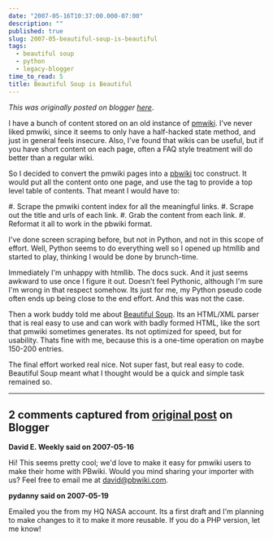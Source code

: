 ```yaml
---
date: "2007-05-16T10:37:00.000-07:00"
description: ""
published: true
slug: 2007-05-beautiful-soup-is-beautiful
tags:
  - beautiful soup
  - python
  - legacy-blogger
time_to_read: 5
title: Beautiful Soup is Beautiful
---
```


_This was originally posted on blogger [here](https://pydanny.blogspot.com/2007/05/beautiful-soup-is-beautiful.html)_.

I have a bunch of content stored on an old instance of [pmwiki](https://www.pmwiki.org/). I've never liked pmwiki, since it seems to only have a half-hacked state method, and just in general feels insecure. Also, I've found that wikis can be useful, but if you have short content on each page, often a FAQ style treatment will do better than a regular wiki.

So I decided to convert the pmwiki pages into a [pbwiki](https://pbwiki.com) toc construct. It would put all the content onto one page, and use the tag to provide a top level table of contents. That meant I would have to:

#. Scrape the pmwiki content index for all the meaningful links.
#. Scrape out the title and urls of each link.
#. Grab the content from each link.
#. Reformat it all to work in the pbwiki format.

I've done screen scraping before, but not in Python, and not in this scope of effort. Well, Python seems to do everything well so I opened up htmllib and started to play, thinking I would be done by brunch-time.

Immediately I'm unhappy with htmllib. The docs suck. And it just seems awkward to use once I figure it out. Doesn't feel Pythonic, although I'm sure I'm wrong in that respect somehow. Its just for me, my Python pseudo code often ends up being close to the end effort. And this was not the case.

Then a work buddy told me about [Beautiful Soup](https://www.crummy.com/software/BeautifulSoup/). Its an HTML/XML parser that is real easy to use and can work with badly formed HTML, like the sort that pmwiki sometimes generates. Its not optimized for speed, but for usability. Thats fine with me, because this is a one-time operation on maybe 150-200 entries.

The final effort worked real nice. Not super fast, but real easy to code. Beautiful Soup meant what I thought would be a quick and simple task remained so.

---

## 2 comments captured from [original post](https://pydanny.blogspot.com/2007/05/beautiful-soup-is-beautiful.html) on Blogger

**David E. Weekly said on 2007-05-16**

Hi! This seems pretty cool; we'd love to make it easy for pmwiki users to make their home with PBwiki. Would you mind sharing your importer with us? Feel free to email me at david@pbwiki.com.

**pydanny said on 2007-05-19**

Emailed you the from my HQ NASA account. Its a first draft and I'm planning to make changes to it to make it more reusable. If you do a PHP version, let me know!
